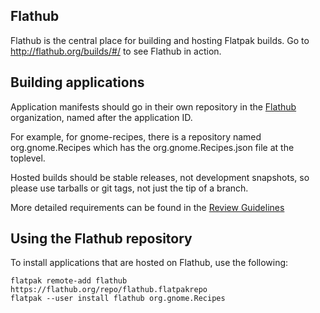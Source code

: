 Flathub
-------

Flathub is the central place for building and hosting Flatpak builds.
Go to http://flathub.org/builds/#/ to see Flathub in action.

Building applications
---------------------

Application manifests should go in their own repository in the [Flathub](http://github.com/flathub) organization,
named after the application ID.

For example, for gnome-recipes, there is a repository named org.gnome.Recipes which has the org.gnome.Recipes.json
file at the toplevel.

Hosted builds should be stable releases, not development snapshots, so please use tarballs or git tags, not just
the tip of a branch.

More detailed requirements can be found in the [Review Guidelines](https://github.com/flatpak/flathub/wiki/Review-Guidelines)

Using the Flathub repository
----------------------------

To install applications that are hosted on Flathub, use the following:
```
flatpak remote-add flathub https://flathub.org/repo/flathub.flatpakrepo
flatpak --user install flathub org.gnome.Recipes
```

